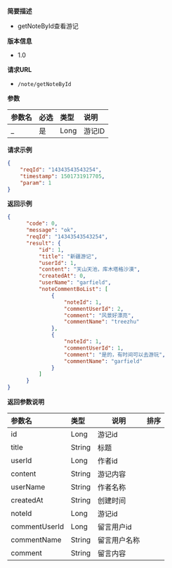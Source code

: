 **简要描述** 
- getNoteById查看游记

**版本信息**
- 1.0

**请求URL** 
- `/note/getNoteById `

**参数** 

|参数名|必选|类型|说明|
|:---- |:---   |:---|:----- |
|_ |是 | Long | 游记ID |


**请求示例**

```JSON
{
    "reqId": "14343543543254",
    "timestamp": 1501731917705,
    "param": 1
}
```



 **返回示例**

```JSON
{
      "code": 0,
      "message": "ok",
      "reqId": "14343543543254",
      "result": {
          "id": 1,
          "title": "新疆游记",
          "userId": 1,
          "content": "天山天池，库木塔格沙漠",
          "createdAt": 0,
          "userName": "garfield",
          "noteCommentBoList": [
              {
                  "noteId": 1,
                  "commentUserId": 2,
                  "comment": "风景好漂亮",
                  "commentName": "treezhu"
              },
              {
                  "noteId": 1,
                  "commentUserId": 1,
                  "comment": "是的，有时间可以去游玩",
                  "commentName": "garfield"
              }
          ]
      }
}
```



 **返回参数说明** 

|参数名|类型|说明|排序|
|:----- |:-----|-----  |-----  |
|id | Long   |游记id  | 
|title |String |标题 |
|userId  |Long |作者id |
|content |String |游记内容 |
|userName |String |作者名称 |
|createdAt |String |创建时间 |
|noteId |Long |游记id |
|commentUserId |Long |留言用户id|
|commentName |String |留言用户名称 |
|comment |String |留言内容 |
